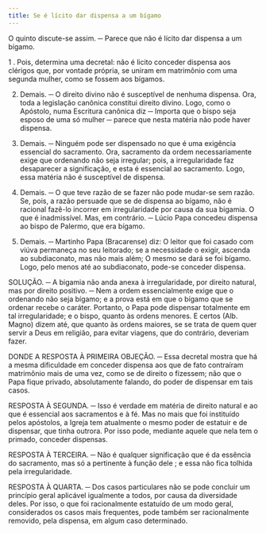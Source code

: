 ```yaml
---
title: Se é lícito dar dispensa a um bígamo
---
```


O quinto discute-se assim. ─ Parece que não é lícito dar dispensa a um bígamo.  

1 . Pois, determina uma decretal: não é licito conceder dispensa aos clérigos que, por vontade própria, se uniram em matrimônio com uma segunda mulher, como se fossem aos bígamos.  

2. Demais. ─ O direito divino não é susceptível de nenhuma dispensa. Ora, toda a legislação canônica constitui direito divino. Logo, como o Apóstolo, numa Escritura canônica diz ─ Importa que o bispo seja esposo de uma só mulher ─ parece que nesta matéria não pode haver dispensa.  

3. Demais. ─ Ninguém pode ser dispensado no que é uma exigência essencial do sacramento. Ora, sacramento da ordem necessariamente exige que ordenando não seja irregular; pois, a irregularidade faz desaparecer a significação, e esta é essencial ao sacramento. Logo, essa matéria não é susceptível de dispensa.  

4. Demais. ─ O que teve razão de se fazer não pode mudar-se sem razão. Se, pois, a razão persuade que se de dispensa ao bígamo, não é racional fazê-lo incorrer em irregularidade por causa da sua bigamia. O que é inadmissível.  Mas, em contrário. ─ Lúcio Papa concedeu dispensa ao bispo de Palermo, que era bígamo. 

2. Demais. ─ Martinho Papa (Bracarense) diz: O leitor que foi casado com viúva permaneça no seu leitorado; se a necessidade o exigir, ascenda ao subdiaconato, mas não mais além; O mesmo se dará se foi bígamo. Logo, pelo menos até ao subdiaconato, pode-se conceder dispensa.  

SOLUÇÃO. ─ A bigamia não anda anexa à irregularidade, por direito natural, mas por direito positivo. ─ Nem a ordem essencialmente exige que o ordenando não seja bígamo; e a prova está em que o bígamo que se ordenar recebe o caráter. Portanto, o Papa pode dispensar totalmente em tal irregularidade; e o bispo, quanto às ordens menores. E certos (Alb. Magno) dizem até, que quanto às ordens maiores, se se trata de quem quer servir a Deus em religião, para evitar viagens, que do contrário, deveriam fazer.  

DONDE A RESPOSTA À PRIMEIRA OBJEÇÃO. ─ Essa decretal mostra que há a mesma dificuldade em conceder dispensa aos que de fato contraíram matrimônio mais de uma vez, como se de direito o fizessem; não que o Papa fique privado, absolutamente falando, do poder de dispensar em tais casos.  

RESPOSTA À SEGUNDA. ─ Isso é verdade em matéria de direito natural e ao que é essencial aos sacramentos e à fé. Mas no mais que foi instituído pelos apóstolos, a Igreja tem atualmente o mesmo poder de estatuir e de dispensar, que tinha outrora. Por isso pode, mediante aquele que nela tem o primado, conceder dispensas.  

RESPOSTA À TERCEIRA. ─ Não é qualquer significação que é da essência do sacramento, mas só a pertinente à função dele ; e essa não fica tolhida pela irregularidade.  

RESPOSTA À QUARTA. ─ Dos casos particulares não se pode concluir um princípio geral aplicável igualmente a todos, por causa da diversidade deles. Por isso, o que foi racionalmente estatuído de um modo geral, considerados os casos mais frequentes, pode também ser racionalmente removido, pela dispensa, em algum caso determinado.